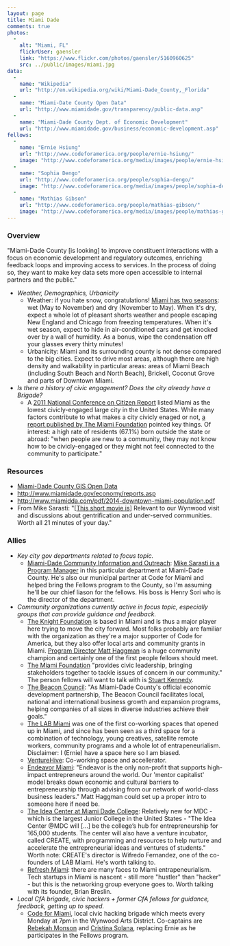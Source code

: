 ```yaml
---
layout: page
title: Miami Dade
comments: true
photos:
  -
    alt: "Miami, FL"
    flickrUser: gaensler
    link: "https://www.flickr.com/photos/gaensler/5160960625"
    src: ../public/images/miami.jpg
data:
  -
    name: "Wikipedia"
    url: "http://en.wikipedia.org/wiki/Miami-Dade_County,_Florida"
  -
    name: "Miami-Date County Open Data"
    url: "http://www.miamidade.gov/transparency/public-data.asp"
  -
    name: "Miami-Dade County Dept. of Economic Development"
    url: "http://www.miamidade.gov/business/economic-development.asp"
fellows:
  -
    name: "Ernie Hsiung"
    url: "http://www.codeforamerica.org/people/ernie-hsiung/"
    image: "http://www.codeforamerica.org/media/images/people/ernie-hsiung.jpg"
  -
    name: "Sophia Dengo"
    url: "http://www.codeforamerica.org/people/sophia-dengo/"
    image: "http://www.codeforamerica.org/media/images/people/sophia-dengo.jpg"
  -
    name: "Mathias Gibson"
    url: "http://www.codeforamerica.org/people/mathias-gibson/"
    image: "http://www.codeforamerica.org/media/images/people/mathias-gibson.jpg"
---
```


### Overview 

"Miami-Dade County [is looking] to improve constituent interactions with a focus on economic development and regulatory outcomes, enriching feedback loops and improving access to services. In the process of doing so, they want to make key data sets more open accessible to internal partners and the public."

* _Weather, Demographics, Urbanicity_
  * Weather: if you hate snow, congratulations! [Miami has two seasons](http://en.wikipedia.org/wiki/Miami#Climate): wet (May to November) and dry (November to May). When it's dry, expect a whole lot of pleasant shorts weather and people escaping New England and Chicago from freezing temperatures. When it's wet season, expect to hide in air-conditioned cars and get knocked over by a wall of humidity. As a bonus, wipe the condensation off your glasses every thirty minutes!
  * Urbanicity: Miami and its surrounding county is not dense compared to the big cities. Expect to drive most areas, although there are high density and walkability in particular areas: areas of Miami Beach (including South Beach and North Beach), Brickell, Coconut Grove and parts of Downtown Miami.
* _Is there a history of civic engagement? Does the city already have a Brigade?_
  * A [2011 National Conference on Citizen Report](http://www.bobgrahamcenter.ufl.edu/sites/default/files/minn._miami_report.pdf) listed Miami as the lowest civicly-engaged large city in the United States. While many factors contribute to what makes a city civicly enaged or not, [a report published by The Miami Foundation](http://ourmiami.org/stories/civic-participation/) pointed key things. Of interest: a high rate of residents (67.1%) born outside the state or abroad: "when people are new to a community, they may not know how to be civicly-engaged or they might not feel connected to the community to participate."


### Resources

* [Miami-Dade County GIS Open Data](http://gis.mdc.opendata.arcgis.com/)
* http://www.miamidade.gov/economy/reports.asp
* http://www.miamidda.com/pdf/2014-downtown-miami-population.pdf
* From Mike Sarasti: "[[This short movie is](http://blogs.miaminewtimes.com/cultist/2014/11/right_to_wynwood_shows_some_truth_about_miamis_favorite_art_district_watch_it_here.php)] Relevant to our Wynwood visit and discussions about gentrification and under-served communities. Worth all 21 minutes of your day."

### Allies


* _Key city gov departments related to focus topic._
  * [Miami-Dade Community Information and Outreach](http://www.miamidade.gov/information/): [Mike Sarasti is a Program Manager](http://305biz.org/2014/09/29/mike-sarasti-on-open-data-fall-2014/) in this particular department at Miami-Dade County. He's also our municipal partner at Code for Miami and helped bring the Fellows program to the County, so I'm assuming he'll be our chief liason for the fellows. His boss is Henry Sori who is the director of the department.  
* _Community organizations currently active in focus topic, especially groups that can provide guidance and feedback._
  * [The Knight Foundation](http://www.knightfoundation.org/) is based in Miami and is thus a major player here trying to move the city forward. Most folks probably are familiar with the organization as they're a major supporter of Code for America, but they also offer local arts and community grants in Miami. [Program Director Matt Haggman](http://www.knightfoundation.org/staff/matt-haggman/) is a huge community champion and certainly one of the first people fellows should meet.
  * [The Miami Foundation](http://www.knightfoundation.org/) "provides civic leadership, bringing stakeholders together to tackle issues of concern in our community." The person fellows will want to talk with is [Stuart Kennedy](http://miamifoundation.org/page.aspx?pid=620).
  * [The Beacon Council](http://www.beaconcouncil.com/): "As Miami-Dade County's official economic development partnership, The Beacon Council facilitates local, national and international business growth and expansion programs, helping companies of all sizes in diverse industries achieve their goals."
  * [The LAB Miami](http://thelabmiami.com/) was one of the first co-working spaces that opened up in Miami, and since has been seen as a third space for a combination of technology, young creatives, satellite remote workers, community programs and a whole lot of entrapeneurialism. Disclaimer: I (Ernie) have a space here so I am biased.
  * [VentureHive](http://www.venturehive.co/): Co-working space and accellerator. 
  * [Endeavor Miami](http://www.endeavormiami.org/): "Endeavor is the only non-profit that supports high-impact entrepreneurs around the world. Our 'mentor capitalist' model breaks down economic and cultural barriers to entrepreneurship through advising from our network of world-class business leaders." Matt Haggman could set up a proper intro to someone here if need be.
  * [The Idea Center at Miami Dade College](http://www.theideacenter.co/): Relatively new for MDC - which is the largest Junior College in the United States - "The Idea Center @MDC will [...] be the college’s hub for entrepreneurship for 165,000 students. The center will also have a venture incubator, called CREATE, with programming and resources to help nurture and accelerate the entrepreneurial ideas and ventures of students." Worth note: CREATE's director is Wifredo Fernandez, one of the co-founders of LAB Miami. He's worth talking to.
  * [Refresh Miami](www.refreshmiami.com): there are many faces to Miami entrapeneurialism. Tech startups in Miami is nascent - still more "hustler" than "hacker" - but this is the networking group everyone goes to. Worth talking with its founder, Brian Breslin.
* _Local CfA brigade, civic hackers + former CfA fellows for guidance, feedback, getting up to speed._
  * [Code for Miami](http://www.codeformiami.org), local civic hacking brigade which meets every Monday at 7pm in the Wynwood Arts District. Co-captains are [Rebekah Monson](http://www.twitter.com/rsm) and [Cristina Solana](https://twitter.com/nightshiftc), replacing Ernie as he participates in the Fellows program.
